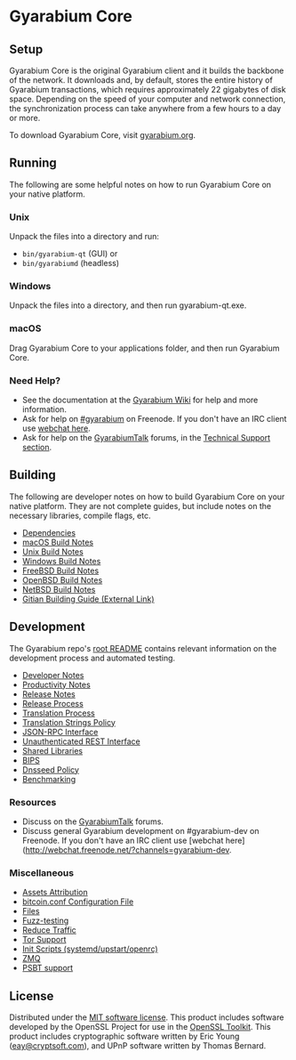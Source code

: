 Gyarabium Core
=============

Setup
---------------------
Gyarabium Core is the original Gyarabium client and it builds the backbone of the network. It downloads and, by default, stores the entire history of Gyarabium transactions, which requires approximately 22 gigabytes of disk space. Depending on the speed of your computer and network connection, the synchronization process can take anywhere from a few hours to a day or more.

To download Gyarabium Core, visit [gyarabium.org](https://gyarabium.org/).

Running
---------------------
The following are some helpful notes on how to run Gyarabium Core on your native platform.

### Unix

Unpack the files into a directory and run:

- `bin/gyarabium-qt` (GUI) or
- `bin/gyarabiumd` (headless)

### Windows

Unpack the files into a directory, and then run gyarabium-qt.exe.

### macOS

Drag Gyarabium Core to your applications folder, and then run Gyarabium Core.

### Need Help?

* See the documentation at the [Gyarabium Wiki](https://gyarabium.info/)
for help and more information.
* Ask for help on [#gyarabium](http://webchat.freenode.net?channels=gyarabium) on Freenode. If you don't have an IRC client use [webchat here](http://webchat.freenode.net?channels=gyarabium).
* Ask for help on the [GyarabiumTalk](https://gyarabiumtalk.io/) forums, in the [Technical Support section](https://gyarabiumtalk.io/c/technical-support).

Building
---------------------
The following are developer notes on how to build Gyarabium Core on your native platform. They are not complete guides, but include notes on the necessary libraries, compile flags, etc.

- [Dependencies](dependencies.md)
- [macOS Build Notes](build-osx.md)
- [Unix Build Notes](build-unix.md)
- [Windows Build Notes](build-windows.md)
- [FreeBSD Build Notes](build-freebsd.md)
- [OpenBSD Build Notes](build-openbsd.md)
- [NetBSD Build Notes](build-netbsd.md)
- [Gitian Building Guide (External Link)](https://github.com/bitcoin-core/docs/blob/master/gitian-building.md)

Development
---------------------
The Gyarabium repo's [root README](/README.md) contains relevant information on the development process and automated testing.

- [Developer Notes](developer-notes.md)
- [Productivity Notes](productivity.md)
- [Release Notes](release-notes.md)
- [Release Process](release-process.md)
- [Translation Process](translation_process.md)
- [Translation Strings Policy](translation_strings_policy.md)
- [JSON-RPC Interface](JSON-RPC-interface.md)
- [Unauthenticated REST Interface](REST-interface.md)
- [Shared Libraries](shared-libraries.md)
- [BIPS](bips.md)
- [Dnsseed Policy](dnsseed-policy.md)
- [Benchmarking](benchmarking.md)

### Resources
* Discuss on the [GyarabiumTalk](https://gyarabiumtalk.io/) forums.
* Discuss general Gyarabium development on #gyarabium-dev on Freenode. If you don't have an IRC client use [webchat here](http://webchat.freenode.net/?channels=gyarabium-dev.

### Miscellaneous
- [Assets Attribution](assets-attribution.md)
- [bitcoin.conf Configuration File](bitcoin-conf.md)
- [Files](files.md)
- [Fuzz-testing](fuzzing.md)
- [Reduce Traffic](reduce-traffic.md)
- [Tor Support](tor.md)
- [Init Scripts (systemd/upstart/openrc)](init.md)
- [ZMQ](zmq.md)
- [PSBT support](psbt.md)

License
---------------------
Distributed under the [MIT software license](/COPYING).
This product includes software developed by the OpenSSL Project for use in the [OpenSSL Toolkit](https://www.openssl.org/). This product includes
cryptographic software written by Eric Young ([eay@cryptsoft.com](mailto:eay@cryptsoft.com)), and UPnP software written by Thomas Bernard.
